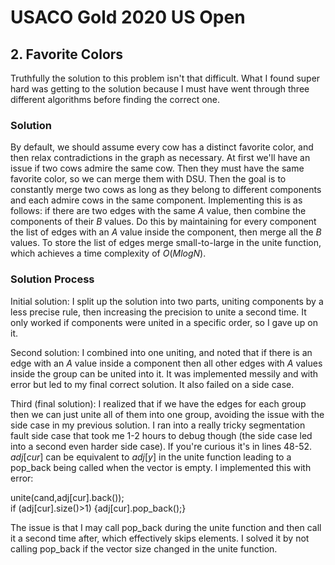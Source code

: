 # USACO Gold 2020 US Open

## 2. Favorite Colors

Truthfully the solution to this problem isn't that difficult. What I found super hard was getting to the solution because I must have went through three different algorithms before finding the correct one.

### Solution

By default, we should assume every cow has a distinct favorite color, and then relax contradictions in the graph as necessary. At first we'll have an issue if two cows admire the same cow. Then they must have the same favorite color, so we can merge them with DSU. Then the goal is to constantly merge two cows as long as they belong to different components and each admire cows in the same component. Implementing this is as follows: if there are two edges with the same $A$ value, then combine the components of their $B$ values. Do this by maintaining for every component the list of edges with an $A$ value inside the component, then merge all the $B$ values. To store the list of edges merge small-to-large in the unite function, which achieves a time complexity of $O(MlogN)$.

### Solution Process

Initial solution: I split up the solution into two parts, uniting components by a less precise rule, then increasing the precision to unite a second time. It only worked if components were united in a specific order, so I gave up on it.

Second solution: I combined into one uniting, and noted that if there is an edge with an $A$ value inside a component then all other edges with $A$ values inside the group can be united into it. It was implemented messily and with error but led to my final correct solution. It also failed on a side case.

Third (final solution): I realized that if we have the edges for each group then we can just unite all of them into one group, avoiding the issue with the side case in my previous solution. I ran into a really tricky segmentation fault side case that took me 1-2 hours to debug though (the side case led into a second even harder side case). If you're curious it's in lines 48-52. $adj[cur]$ can be equivalent to $adj[y]$ in the unite function leading to a pop_back being called when the vector is empty. I implemented this with error:

unite(cand,adj[cur].back()); <br>
if (adj[cur].size()>1) {adj[cur].pop_back();}

The issue is that I may call pop_back during the unite function and then call it a second time after, which effectively skips elements. I solved it by not calling pop_back if the vector size changed in the unite function.